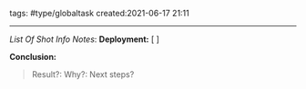 tags: #type/globaltask 
created:2021-06-17 21:11
___
_List Of  Shot Info Notes_:
**Deployment:**
[ ] 
 
**Conclusion:**
> Result?:
> Why?:
> Next steps?
